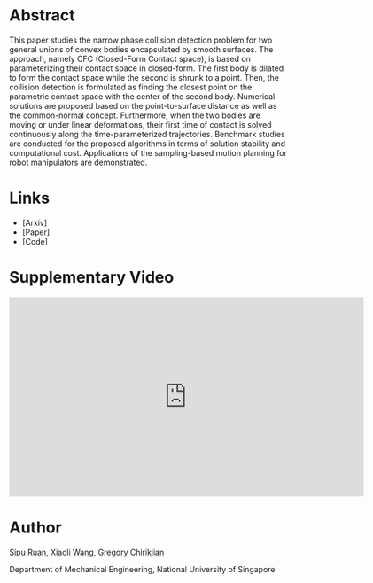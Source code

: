 # Abstract

This paper studies the narrow phase collision detection problem for two general unions of convex bodies encapsulated by smooth surfaces. The approach, namely CFC (Closed-Form Contact space), is based on parameterizing their contact space in closed-form. The first body is dilated to form the contact space while the second is shrunk to a point. Then, the collision detection is formulated as finding the closest point on the parametric contact space with the center of the second body. Numerical solutions are proposed based on the point-to-surface distance as well as the common-normal concept. Furthermore, when the two bodies are moving or under linear deformations, their first time of contact is solved continuously along the time-parameterized trajectories. Benchmark studies are conducted for the proposed algorithms in terms of solution stability and computational cost. Applications of the sampling-based motion planning for robot manipulators are demonstrated.

# Links

- [Arxiv]
- [Paper]
- [Code]

# Supplementary Video

<iframe width="640" height="360" src="https://youtu.be/qcjZRinQ66k" frameborder="0" allow="autoplay; encrypted-media" allowfullscreen></iframe>

# Author

[Sipu Ruan](https://github.com/ruansp), [Xiaoli Wang](https://github.com/lily983), [Gregory Chirikjian](https://www.eng.nus.edu.sg/me/staff/chirikjian-gregory-s/)

Department of Mechanical Engineering, National University of Singapore
